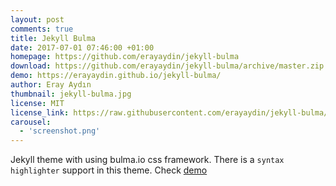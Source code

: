 ```yaml
---
layout: post
comments: true
title: Jekyll Bulma
date: 2017-07-01 07:46:00 +01:00
homepage: https://github.com/erayaydin/jekyll-bulma
download: https://github.com/erayaydin/jekyll-bulma/archive/master.zip
demo: https://erayaydin.github.io/jekyll-bulma/
author: Eray Aydın
thumbnail: jekyll-bulma.jpg
license: MIT
license_link: https://raw.githubusercontent.com/erayaydin/jekyll-bulma/refs/heads/master/LICENSE
carousel:
  - 'screenshot.png'
---
```


Jekyll theme with using bulma.io css framework. There is a `syntax highlighter` support in this theme. Check [demo](https://erayaydin.github.io/jekyll-bulma)
